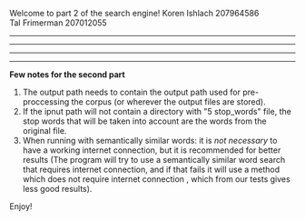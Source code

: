 Welcome to part 2 of the search engine! 
Koren Ishlach 207964586		 									
Tal Frimerman 207012055		 
*******************************************
************************************
*************************
***************

**Few notes for the second part**
1. The output path needs to contain the output path used for pre-proccessing the corpus (or wherever the output files are stored).
2. If the ipnut path will not contain a directory with "5 stop_words" file, the stop words that will be taken into account are the words from the original file.
3. When running with semantically similar words: it is *not necessary* to have a working internet connection, but it is recommended for better results (The program 
will try to use a semantically similar word search that requires internet connection, and if that fails it will use  a method which does not require internet connection ,
which from our tests gives less good results).




Enjoy!
